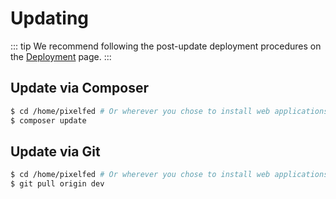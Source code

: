 # Updating

::: tip 
We recommend following the post-update deployment procedures on the [Deployment](deployment.html) page.
:::


## Update via Composer

```bash
$ cd /home/pixelfed # Or wherever you chose to install web applications
$ composer update
```

## Update via Git

```bash
$ cd /home/pixelfed # Or wherever you chose to install web applications
$ git pull origin dev
```
